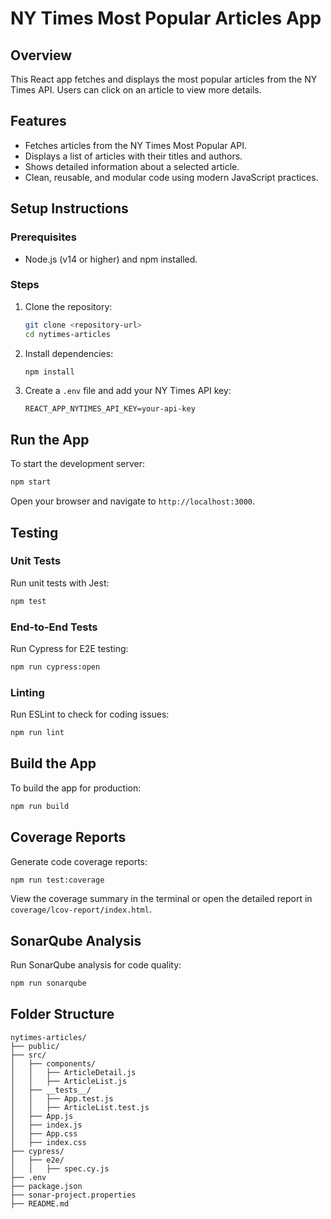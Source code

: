# NY Times Most Popular Articles App

## Overview
This React app fetches and displays the most popular articles from the NY Times API. Users can click on an article to view more details.

## Features
- Fetches articles from the NY Times Most Popular API.
- Displays a list of articles with their titles and authors.
- Shows detailed information about a selected article.
- Clean, reusable, and modular code using modern JavaScript practices.

## Setup Instructions

### Prerequisites
- Node.js (v14 or higher) and npm installed.

### Steps
1. Clone the repository:
   ```bash
   git clone <repository-url>
   cd nytimes-articles
   ```
2. Install dependencies:
   ```bash
   npm install
   ```
3. Create a `.env` file and add your NY Times API key:
   ```env
   REACT_APP_NYTIMES_API_KEY=your-api-key
   ```

## Run the App
To start the development server:
```bash
npm start
```
Open your browser and navigate to `http://localhost:3000`.

## Testing

### Unit Tests
Run unit tests with Jest:
```bash
npm test
```

### End-to-End Tests
Run Cypress for E2E testing:
```bash
npm run cypress:open
```

### Linting
Run ESLint to check for coding issues:
```bash
npm run lint
```

## Build the App
To build the app for production:
```bash
npm run build
```

## Coverage Reports
Generate code coverage reports:
```bash
npm run test:coverage
```
View the coverage summary in the terminal or open the detailed report in `coverage/lcov-report/index.html`.

## SonarQube Analysis
Run SonarQube analysis for code quality:
```bash
npm run sonarqube
```

## Folder Structure
```
nytimes-articles/
├── public/
├── src/
│   ├── components/
│   │   ├── ArticleDetail.js
│   │   ├── ArticleList.js
│   ├── __tests__/
│   │   ├── App.test.js
│   │   ├── ArticleList.test.js
│   ├── App.js
│   ├── index.js
│   ├── App.css
│   ├── index.css
├── cypress/
│   ├── e2e/
│   │   ├── spec.cy.js
├── .env
├── package.json
├── sonar-project.properties
├── README.md
```